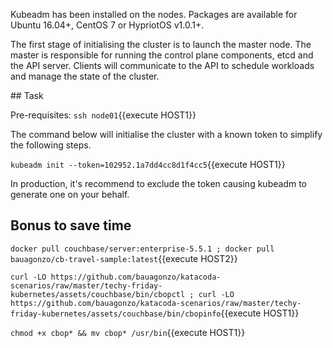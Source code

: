 Kubeadm has been installed on the nodes. Packages are available for Ubuntu 16.04+, CentOS 7 or HypriotOS v1.0.1+.

The first stage of initialising the cluster is to launch the master node. The master is responsible for running the control plane components, etcd and the API server. Clients will communicate to the API to schedule workloads and manage the state of the cluster.

## Task

Pre-requisites:
`ssh node01`{{execute HOST1}}

The command below will initialise the cluster with a known token to simplify the following steps.

`kubeadm init --token=102952.1a7dd4cc8d1f4cc5`{{execute HOST1}}

In production, it's recommend to exclude the token causing kubeadm to generate one on your behalf.

## Bonus to save time
`docker pull couchbase/server:enterprise-5.5.1 ; docker pull bauagonzo/cb-travel-sample:latest`{{execute HOST2}}


`curl -LO https://github.com/bauagonzo/katacoda-scenarios/raw/master/techy-friday-kubernetes/assets/couchbase/bin/cbopctl ; curl -LO https://github.com/bauagonzo/katacoda-scenarios/raw/master/techy-friday-kubernetes/assets/couchbase/bin/cbopinfo`{{execute HOST1}}

`chmod +x cbop* && mv cbop* /usr/bin`{{execute HOST1}}